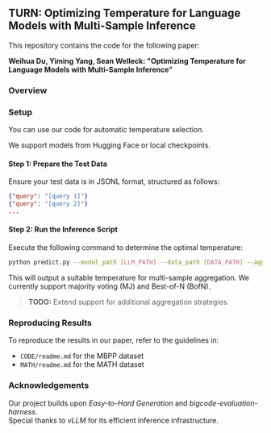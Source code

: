 ## TURN: Optimizing Temperature for Language Models with Multi-Sample Inference

This repository contains the code for the following paper:

**Weihua Du, Yiming Yang, Sean Welleck: "Optimizing Temperature for Language Models with Multi-Sample Inference"**

### Overview

### Setup

You can use our code for automatic temperature selection.  

We support models from Hugging Face or local checkpoints.

#### Step 1: Prepare the Test Data  

Ensure your test data is in JSONL format, structured as follows:  
```json
{"query": "[query 1]"}
{"query": "[query 2]"}
...
```

#### Step 2: Run the Inference Script  

Execute the following command to determine the optimal temperature:  
```bash
python predict.py --model_path [LLM_PATH] --data_path [DATA_PATH] --aggregation_strategy [MJ/BofN]
```
This will output a suitable temperature for multi-sample aggregation. We currently support majority voting (MJ) and Best-of-N (BofN).

> **TODO:** Extend support for additional aggregation strategies.

### Reproducing Results  

To reproduce the results in our paper, refer to the guidelines in:  
- `CODE/readme.md` for the MBPP dataset
- `MATH/readme.md` for the MATH dataset

### Acknowledgements  

Our project builds upon *Easy-to-Hard Generation* and *bigcode-evaluation-harness*.  
Special thanks to *vLLM* for its efficient inference infrastructure.  